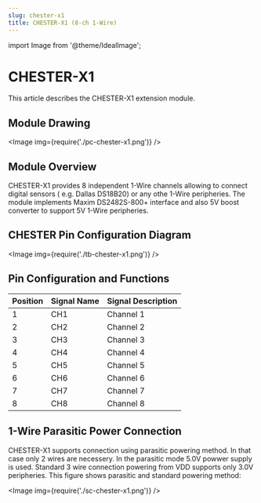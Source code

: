 ```yaml
---
slug: chester-x1
title: CHESTER-X1 (8-ch 1-Wire)
---
```

import Image from '@theme/IdealImage';

# CHESTER-X1

This article describes the CHESTER-X1 extension module.

## Module Drawing

<Image img={require('./pc-chester-x1.png')} />

## Module Overview

CHESTER-X1 provides 8 independent 1-Wire channels allowing to connect digital  sensors ( e.g. Dallas DS18B20) or any othe 1-Wire peripheries. The module implements Maxim DS2482S-800+ interface and also 5V boost converter to support 5V 1-Wire peripheries.

## CHESTER Pin Configuration Diagram

<Image img={require('./tb-chester-x1.png')} />

## Pin Configuration and Functions

| Position | Signal Name | Signal Description |
| -------- | ----------- | ------------------ |
| 1        | CH1         | Channel 1          |
| 2        | CH2         | Channel 2          |
| 3        | CH3         | Channel 3          |
| 4        | CH4         | Channel 4          |
| 5        | CH5         | Channel 5          |
| 6        | CH6         | Channel 6          |
| 7        | CH7         | Channel 7          |
| 8        | CH8         | Channel 8          |

## 1-Wire Parasitic Power Connection

CHESTER-X1 supports connection using parasitic powering method. In that case only 2 wires are necessery. In the parasitic mode 5.0V powwer supply is used. Standard 3 wire connection powering from VDD supports only 3.0V peripheries. This figure shows parasitic and standard powering method:

<Image img={require('./sc-chester-x1.png')} />